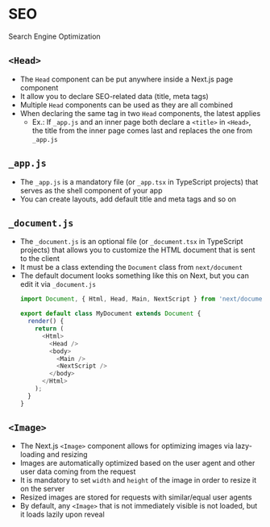# SEO
Search Engine Optimization

## `<Head>`

- The `Head` component can be put anywhere inside a Next.js page component
- It allow you to declare SEO-related data (title, meta tags)
- Multiple `Head` components can be used as they are all combined
- When declaring the same tag in two `Head` components, the latest applies
  - Ex.: If `_app.js` and an inner page both declare a `<title>` in `<Head>`, the title from the inner page comes last and replaces the one from `_app.js`

## `_app.js`
- The `_app.js` is a mandatory file (or `_app.tsx` in TypeScript projects) that serves as the shell component of your app
- You can create layouts, add default title and meta tags and so on

## `_document.js`
- The `_document.js` is an optional file (or `_document.tsx` in TypeScript projects) that allows you to customize the HTML document that is sent to the client
- It must be a class extending the `Document` class from `next/document`
- The default document looks something like this on Next, but you can edit it via `_document.js`
  ```js
  import Document, { Html, Head, Main, NextScript } from 'next/document';
  
  export default class MyDocument extends Document {
    render() {
      return (
        <Html>
          <Head />
          <body>
            <Main />
            <NextScript />
          </body>
        </Html>
      );
    }
  }
  ```

## `<Image>`
- The Next.js `<Image>` component allows for optimizing images via lazy-loading and resizing
- Images are automatically optimized based on the user agent and other user data coming from the request
- It is mandatory to set `width` and `height` of the image in order to resize it on the server
- Resized images are stored for requests with similar/equal user agents
- By default, any `<Image>` that is not immediately visible is not loaded, but it loads lazily upon reveal
